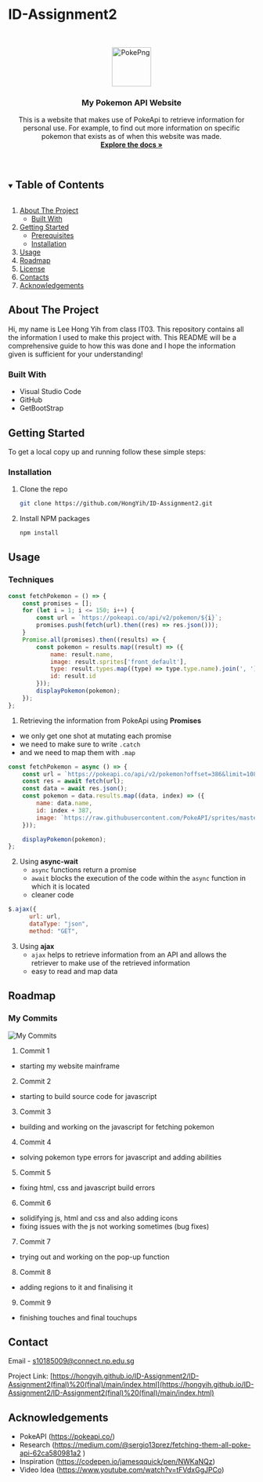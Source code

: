 # ID-Assignment2
<!-- PROJECT LOGO -->
<br />
<p align="center">
  <a href="https://hongyih.github.io/ID-Assignment2/ID-Assignment2(final)%20(final)/main/index.html">
    <img src= "./assets/pokemonlogo.png" alt="PokePng" width = "auto" height="80">
  </a>

  <h3 align="center">My Pokemon API Website</h3>

  <p align="center">
    This is a website that makes use of PokeApi to retrieve information for personal use. For example, to find out more information on  specific pokemon that exists as of when this website was made.
    <br />
    <a href="https://github.com/HongYih/ID-Assignment2"><strong>Explore the docs »</strong></a>
    <br />
    <br />
  </p>
</p>



<!-- TABLE OF CONTENTS -->
<details open="open">
  <summary><h2 style="display: inline-block">Table of Contents</h2></summary>
  <ol>
    <li>
      <a href="#about-the-project">About The Project</a>
      <ul>
        <li><a href="#built-with">Built With</a></li>
      </ul>
    </li>
    <li>
      <a href="#getting-started">Getting Started</a>
      <ul>
        <li><a href="#prerequisites">Prerequisites</a></li>
        <li><a href="#installation">Installation</a></li>
      </ul>
    </li>
    <li><a href="#usage">Usage</a></li>
    <li><a href="#roadmap">Roadmap</a></li>
    <li><a href="#license">License</a></li>
    <li><a href="#contact">Contacts</a></li>
    <li><a href="#acknowledgements">Acknowledgements</a></li>
  </ol>
</details>



<!-- ABOUT THE PROJECT -->
## About The Project

Hi, my name is Lee Hong Yih from class IT03. This repository contains all the information I used to make this project with. This README will be a comprehensive guide to how this was done and I hope the information given is sufficient for your understanding!
### Built With

* Visual Studio Code
* GitHub
* GetBootStrap


<!-- GETTING STARTED -->
## Getting Started

To get a local copy up and running follow these simple steps:

### Installation

1. Clone the repo
   ```sh
   git clone https://github.com/HongYih/ID-Assignment2.git
   ```
2. Install NPM packages
   ```sh
   npm install
   ```



<!-- USAGE EXAMPLES -->
## Usage
### Techniques
```javascript
const fetchPokemon = () => {
    const promises = [];
    for (let i = 1; i <= 150; i++) {
        const url = `https://pokeapi.co/api/v2/pokemon/${i}`;
        promises.push(fetch(url).then((res) => res.json()));
    }
    Promise.all(promises).then((results) => {
        const pokemon = results.map((result) => ({
            name: result.name,
            image: result.sprites['front_default'],
            type: result.types.map((type) => type.type.name).join(', '),
            id: result.id
        }));
        displayPokemon(pokemon);
    });
};
```
1. Retrieving the information from PokeApi using __Promises__
  * we only get one shot at mutating each promise
  * we need to make sure to write `.catch`
  * and we need to map them with `.map`
  

```javascript
const fetchPokemon = async () => {
    const url = `https://pokeapi.co/api/v2/pokemon?offset=386&limit=108`;
    const res = await fetch(url);
    const data = await res.json();
    const pokemon = data.results.map((data, index) => ({
        name: data.name,
        id: index + 387,
        image: `https://raw.githubusercontent.com/PokeAPI/sprites/master/sprites/pokemon/${index + 387}.png`
    }));

    displayPokemon(pokemon);
};
```
2. Using __async-wait__
   * `async` functions return a promise
   * `await` blocks the execution of the code within the `async` function in which it is located
   * cleaner code

```javascript
$.ajax({
      url: url,
      dataType: "json",
      method: "GET",
```
3. Using __ajax__
   * `ajax` helps to retrieve information from an API and allows the retriever to make use of the retrieved information
   * easy to read and map data


<!-- ROADMAP -->
## Roadmap
### My Commits
<img src= "./README_assets/commits.PNG" alt="My Commits" width = "auto" height="auto">

1. Commit 1
  * starting my website mainframe
2. Commit 2
  * starting to build source code for javascript
3. Commit 3
  * building and working on the javascript for fetching pokemon
4. Commit 4
  * solving pokemon type errors for javascript and adding abilities
5. Commit 5
  * fixing html, css and javascript build errors
6. Commit 6
  * solidifying js, html and css and also adding icons
  * fixing issues with the js not working sometimes (bug fixes)
7. Commit 7
  * trying out and working on the pop-up function
8. Commit 8
  * adding regions to it and finalising it
9. Commit 9
  * finishing touches and final touchups
<!-- CONTACT -->
## Contact

Email - s10185009@connect.np.edu.sg

Project Link: [https://hongyih.github.io/ID-Assignment2/ID-Assignment2(final)%20(final)/main/index.html](https://hongyih.github.io/ID-Assignment2/ID-Assignment2(final)%20(final)/main/index.html)



<!-- ACKNOWLEDGEMENTS -->
## Acknowledgements

* PokeAPI (https://pokeapi.co/)
* Research (https://medium.com/@sergio13prez/fetching-them-all-poke-api-62ca580981a2
)
* Inspiration (https://codepen.io/jamesqquick/pen/NWKaNQz)
* Video Idea (https://www.youtube.com/watch?v=tFVdxGgJPCo)





<!-- MARKDOWN LINKS & IMAGES -->
<!-- https://www.markdownguide.org/basic-syntax/#reference-style-links -->

